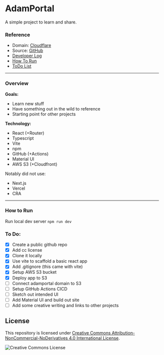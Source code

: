 # AdamPortal
A simple project to learn and share.


### **Reference**
- Domain: [Cloudflare](https://dash.cloudflare.com)
- Source: [GitHub](https://github.com/AdamFrieden/AdamPortal)
- [Developer Log](DevLog.md)
- [How To Run](#how-to-run)
- [ToDo List](#to-do)
---

### **Overview**

**Goals:**
* Learn new stuff
* Have something out in the wild to reference
* Starting point for other projects

**Technology:**
- React (+Router)
- Typescript
- Vite
- npm
- GitHub (+Actions)
- Material UI
- AWS S3 (+Cloudfront)

Notably did not use:
- Next.js
- Vercel
- CRA

---

### **How to Run**

Run local dev server
`npm run dev`

### To Do:
- [x] Create a public github repo
- [x] Add cc license
- [x] Clone it locally
- [x] Use vite to scaffold a basic react app
- [x] Add .gitignore (this came with vite)
- [x] Setup AWS S3 bucket
- [x] Deploy app to S3
- [ ] Connect adamportal domain to S3
- [ ] Setup GitHub Actions CICD
- [ ] Sketch out intended UI
- [ ] Add Material UI and build out site
- [ ] Add some creative writing and links to other projects

## License
This repository is licensed under
[Creative Commons Attribution-NonCommercial-NoDerivatives 4.0 International License](https://creativecommons.org/licenses/by-nc-nd/4.0/).

![Creative Commons License](https://licensebuttons.net/l/by-nc-nd/4.0/88x31.png)
